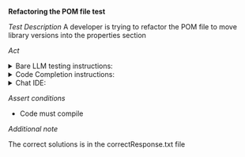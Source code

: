 **Refactoring the POM file test**

*Test Description*
A developer is trying to refactor the POM file to move library versions into the properties section

*Act*

<details>
<summary>Bare LLM testing instructions:</summary>

- Open the prompt.txt file
- Copy a question located in the prompt.txt file to the chat window
- Submit the question
- Open the project code-refactoring/pom-file/java
- Open the pom file
- Change the file implementation to the suggested implementation

</details>
<details>
<summary>Code Completion instructions:</summary>

- Open the project code-refactoring/pom-file/java
- Open the pom file
- Type at the end of the file:

```
// moved library versions into properties section
```

- Press ENTER
- Accept a sequence of suggestions using the TAB and ENTER keys
- Change the file implementation to the suggested implementation

</details>

<details>
<summary>Chat IDE:</summary>

- Open the project code-refactoring/pom-file/java
  Open the pom file
- Type in the chat window:

> Refactor the POM file to move library versions into the properties section

- Change the file implementation to the suggested implementation

</details>

*Assert conditions*

- Code must compile

*Additional note*

The correct solutions is in the correctResponse.txt file
